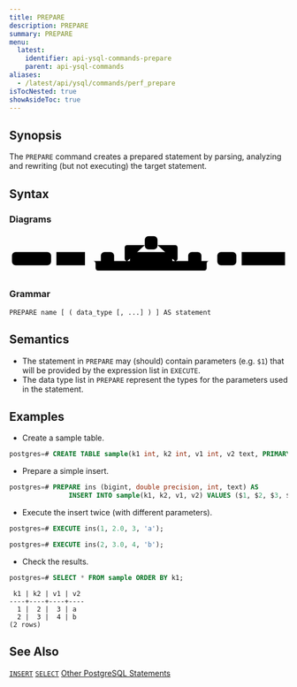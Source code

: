 ```yaml
---
title: PREPARE
description: PREPARE
summary: PREPARE
menu:
  latest:
    identifier: api-ysql-commands-prepare
    parent: api-ysql-commands
aliases:
  - /latest/api/ysql/commands/perf_prepare
isTocNested: true
showAsideToc: true
---
```


## Synopsis

The `PREPARE` command creates a prepared statement by parsing, analyzing and rewriting (but not executing) the target statement. 

## Syntax

### Diagrams

<svg class="rrdiagram" version="1.1" xmlns:xlink="http://www.w3.org/1999/xlink" xmlns="http://www.w3.org/2000/svg" width="526" height="80" viewbox="0 0 526 80"><path class="connector" d="M0 52h5m74 0h10m54 0h30m25 0h30m-5 0q-5 0-5-5v-20q0-5 5-5h33m24 0h33q5 0 5 5v20q0 5-5 5m-5 0h30m25 0h20m-225 0q5 0 5 5v8q0 5 5 5h200q5 0 5-5v-8q0-5 5-5m5 0h10m36 0h10m82 0h5"/><rect class="literal" x="5" y="35" width="74" height="25" rx="7"/><text class="text" x="15" y="52">PREPARE</text><a xlink:href="../grammar_diagrams#name"><rect class="rule" x="89" y="35" width="54" height="25"/><text class="text" x="99" y="52">name</text></a><rect class="literal" x="173" y="35" width="25" height="25" rx="7"/><text class="text" x="183" y="52">(</text><rect class="literal" x="256" y="5" width="24" height="25" rx="7"/><text class="text" x="266" y="22">,</text><a xlink:href="../grammar_diagrams#data-type"><rect class="rule" x="228" y="35" width="80" height="25"/><text class="text" x="238" y="52">data_type</text></a><rect class="literal" x="338" y="35" width="25" height="25" rx="7"/><text class="text" x="348" y="52">)</text><rect class="literal" x="393" y="35" width="36" height="25" rx="7"/><text class="text" x="403" y="52">AS</text><a xlink:href="../grammar_diagrams#statement"><rect class="rule" x="439" y="35" width="82" height="25"/><text class="text" x="449" y="52">statement</text></a></svg>

### Grammar

```
PREPARE name [ ( data_type [, ...] ) ] AS statement
```

## Semantics

- The statement in `PREPARE` may (should) contain parameters (e.g. `$1`) that will be provided by the expression list in `EXECUTE`.
- The data type list in `PREPARE` represent the types for the parameters used in the statement.

## Examples

- Create a sample table.

```sql
postgres=# CREATE TABLE sample(k1 int, k2 int, v1 int, v2 text, PRIMARY KEY (k1, k2));
```

- Prepare a simple insert.

```sql
postgres=# PREPARE ins (bigint, double precision, int, text) AS 
               INSERT INTO sample(k1, k2, v1, v2) VALUES ($1, $2, $3, $4);
```

- Execute the insert twice (with different parameters).

```sql
postgres=# EXECUTE ins(1, 2.0, 3, 'a');
```
```sql
postgres=# EXECUTE ins(2, 3.0, 4, 'b');
```

- Check the results.

```sql
postgres=# SELECT * FROM sample ORDER BY k1;
```
```
 k1 | k2 | v1 | v2
----+----+----+----
  1 |  2 |  3 | a
  2 |  3 |  4 | b
(2 rows)
```

## See Also

[`INSERT`](../dml_insert)
[`SELECT`](../dml_select)
[Other PostgreSQL Statements](..)
